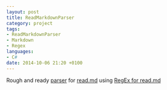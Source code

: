 ```yaml
---
layout: post
title: ReadMarkdownParser
category: project
tags: 
- ReadMarkdownParser
- Markdown 
- Regex
languages:
- C#
date: 2014-10-06 21:20 +0100
---
```

Rough and ready [parser](https://github.com/idiotandrobot/ReadMarkdownParser) for [read.md](https://www.dropbox.com/s/63rmg23fwadtp4g/Read.md?dl=0) using [RegEx for read.md](/blog/2014/10/05/regex-for-read.md/)
